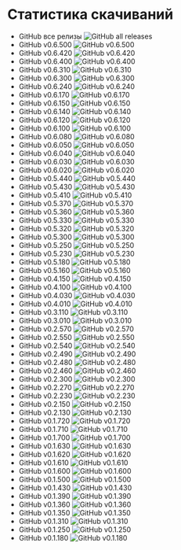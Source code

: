 ﻿# Статистика скачиваний

- GitHub все релизы     ![GitHub all releases](https://img.shields.io/github/downloads/DamianMorozov/OpenTgResearcher/total?style=social)
- GitHub v0.6.500		![GitHub v0.6.500](https://img.shields.io/github/downloads/DamianMorozov/OpenTgResearcher/v0.6.500/total?style=social)
- GitHub v0.6.420		![GitHub v0.6.420](https://img.shields.io/github/downloads/DamianMorozov/OpenTgResearcher/v0.6.420/total?style=social)
- GitHub v0.6.400		![GitHub v0.6.400](https://img.shields.io/github/downloads/DamianMorozov/OpenTgResearcher/v0.6.400/total?style=social)
- GitHub v0.6.310		![GitHub v0.6.310](https://img.shields.io/github/downloads/DamianMorozov/OpenTgResearcher/v0.6.310/total?style=social)
- GitHub v0.6.300		![GitHub v0.6.300](https://img.shields.io/github/downloads/DamianMorozov/OpenTgResearcher/v0.6.300/total?style=social)
- GitHub v0.6.240		![GitHub v0.6.240](https://img.shields.io/github/downloads/DamianMorozov/OpenTgResearcher/v0.6.240/total?style=social)
- GitHub v0.6.170		![GitHub v0.6.170](https://img.shields.io/github/downloads/DamianMorozov/OpenTgResearcher/v0.6.170/total?style=social)
- GitHub v0.6.150		![GitHub v0.6.150](https://img.shields.io/github/downloads/DamianMorozov/OpenTgResearcher/v0.6.150/total?style=social)
- GitHub v0.6.140		![GitHub v0.6.140](https://img.shields.io/github/downloads/DamianMorozov/OpenTgResearcher/v0.6.140/total?style=social)
- GitHub v0.6.120		![GitHub v0.6.120](https://img.shields.io/github/downloads/DamianMorozov/OpenTgResearcher/v0.6.120/total?style=social)
- GitHub v0.6.100		![GitHub v0.6.100](https://img.shields.io/github/downloads/DamianMorozov/OpenTgResearcher/v0.6.100/total?style=social)
- GitHub v0.6.080		![GitHub v0.6.080](https://img.shields.io/github/downloads/DamianMorozov/OpenTgResearcher/v0.6.080/total?style=social)
- GitHub v0.6.050		![GitHub v0.6.050](https://img.shields.io/github/downloads/DamianMorozov/OpenTgResearcher/v0.6.050/total?style=social)
- GitHub v0.6.040		![GitHub v0.6.040](https://img.shields.io/github/downloads/DamianMorozov/OpenTgResearcher/v0.6.040/total?style=social)
- GitHub v0.6.030		![GitHub v0.6.030](https://img.shields.io/github/downloads/DamianMorozov/OpenTgResearcher/v0.6.030/total?style=social)
- GitHub v0.6.020		![GitHub v0.6.020](https://img.shields.io/github/downloads/DamianMorozov/OpenTgResearcher/v0.6.020/total?style=social)
- GitHub v0.5.440		![GitHub v0.5.440](https://img.shields.io/github/downloads/DamianMorozov/OpenTgResearcher/v0.5.440/total?style=social)
- GitHub v0.5.430		![GitHub v0.5.430](https://img.shields.io/github/downloads/DamianMorozov/OpenTgResearcher/v0.5.430/total?style=social)
- GitHub v0.5.410		![GitHub v0.5.410](https://img.shields.io/github/downloads/DamianMorozov/OpenTgResearcher/v0.5.410/total?style=social)
- GitHub v0.5.370		![GitHub v0.5.370](https://img.shields.io/github/downloads/DamianMorozov/OpenTgResearcher/v0.5.370/total?style=social)
- GitHub v0.5.360		![GitHub v0.5.360](https://img.shields.io/github/downloads/DamianMorozov/OpenTgResearcher/v0.5.360/total?style=social)
- GitHub v0.5.330		![GitHub v0.5.330](https://img.shields.io/github/downloads/DamianMorozov/OpenTgResearcher/v0.5.330/total?style=social)
- GitHub v0.5.320		![GitHub v0.5.320](https://img.shields.io/github/downloads/DamianMorozov/OpenTgResearcher/v0.5.320/total?style=social)
- GitHub v0.5.300		![GitHub v0.5.300](https://img.shields.io/github/downloads/DamianMorozov/OpenTgResearcher/v0.5.300/total?style=social)
- GitHub v0.5.250		![GitHub v0.5.250](https://img.shields.io/github/downloads/DamianMorozov/OpenTgResearcher/v0.5.250/total?style=social)
- GitHub v0.5.230		![GitHub v0.5.230](https://img.shields.io/github/downloads/DamianMorozov/OpenTgResearcher/v0.5.230/total?style=social)
- GitHub v0.5.180		![GitHub v0.5.180](https://img.shields.io/github/downloads/DamianMorozov/OpenTgResearcher/v0.5.180/total?style=social)
- GitHub v0.5.160		![GitHub v0.5.160](https://img.shields.io/github/downloads/DamianMorozov/OpenTgResearcher/v0.5.160/total?style=social)
- GitHub v0.4.150		![GitHub v0.4.150](https://img.shields.io/github/downloads/DamianMorozov/OpenTgResearcher/v0.4.150/total?style=social)
- GitHub v0.4.100		![GitHub v0.4.100](https://img.shields.io/github/downloads/DamianMorozov/OpenTgResearcher/v0.4.100/total?style=social)
- GitHub v0.4.030		![GitHub v0.4.030](https://img.shields.io/github/downloads/DamianMorozov/OpenTgResearcher/v0.4.030/total?style=social)
- GitHub v0.4.010		![GitHub v0.4.010](https://img.shields.io/github/downloads/DamianMorozov/OpenTgResearcher/v0.4.010/total?style=social)
- GitHub v0.3.110		![GitHub v0.3.110](https://img.shields.io/github/downloads/DamianMorozov/OpenTgResearcher/v0.3.110/total?style=social)
- GitHub v0.3.010		![GitHub v0.3.010](https://img.shields.io/github/downloads/DamianMorozov/OpenTgResearcher/v0.3.010/total?style=social)
- GitHub v0.2.570		![GitHub v0.2.570](https://img.shields.io/github/downloads/DamianMorozov/OpenTgResearcher/v0.2.570/total?style=social)
- GitHub v0.2.550		![GitHub v0.2.550](https://img.shields.io/github/downloads/DamianMorozov/OpenTgResearcher/v0.2.550/total?style=social)
- GitHub v0.2.540		![GitHub v0.2.540](https://img.shields.io/github/downloads/DamianMorozov/OpenTgResearcher/v0.2.540/total?style=social)
- GitHub v0.2.490		![GitHub v0.2.490](https://img.shields.io/github/downloads/DamianMorozov/OpenTgResearcher/v0.2.490/total?style=social)
- GitHub v0.2.480		![GitHub v0.2.480](https://img.shields.io/github/downloads/DamianMorozov/OpenTgResearcher/v0.2.480/total?style=social)
- GitHub v0.2.460		![GitHub v0.2.460](https://img.shields.io/github/downloads/DamianMorozov/OpenTgResearcher/v0.2.460/total?style=social)
- GitHub v0.2.300		![GitHub v0.2.300](https://img.shields.io/github/downloads/DamianMorozov/OpenTgResearcher/v0.2.300/total?style=social)
- GitHub v0.2.270		![GitHub v0.2.270](https://img.shields.io/github/downloads/DamianMorozov/OpenTgResearcher/v0.2.270/total?style=social)
- GitHub v0.2.230		![GitHub v0.2.230](https://img.shields.io/github/downloads/DamianMorozov/OpenTgResearcher/v0.2.230/total?style=social)
- GitHub v0.2.150		![GitHub v0.2.150](https://img.shields.io/github/downloads/DamianMorozov/OpenTgResearcher/v0.2.150/total?style=social)
- GitHub v0.2.130		![GitHub v0.2.130](https://img.shields.io/github/downloads/DamianMorozov/OpenTgResearcher/v0.2.130/total?style=social)
- GitHub v0.1.720		![GitHub v0.1.720](https://img.shields.io/github/downloads/DamianMorozov/OpenTgResearcher/v0.1.720/total?style=social)
- GitHub v0.1.710		![GitHub v0.1.710](https://img.shields.io/github/downloads/DamianMorozov/OpenTgResearcher/v0.1.710/total?style=social)
- GitHub v0.1.700		![GitHub v0.1.700](https://img.shields.io/github/downloads/DamianMorozov/OpenTgResearcher/v0.1.700/total?style=social)
- GitHub v0.1.630		![GitHub v0.1.630](https://img.shields.io/github/downloads/DamianMorozov/OpenTgResearcher/v0.1.630/total?style=social)
- GitHub v0.1.620		![GitHub v0.1.620](https://img.shields.io/github/downloads/DamianMorozov/OpenTgResearcher/v0.1.620/total?style=social)
- GitHub v0.1.610		![GitHub v0.1.610](https://img.shields.io/github/downloads/DamianMorozov/OpenTgResearcher/v0.1.610/total?style=social)
- GitHub v0.1.600		![GitHub v0.1.600](https://img.shields.io/github/downloads/DamianMorozov/OpenTgResearcher/v0.1.600/total?style=social)
- GitHub v0.1.500		![GitHub v0.1.500](https://img.shields.io/github/downloads/DamianMorozov/OpenTgResearcher/v0.1.500/total?style=social)
- GitHub v0.1.430		![GitHub v0.1.430](https://img.shields.io/github/downloads/DamianMorozov/OpenTgResearcher/v0.1.430/total?style=social)
- GitHub v0.1.390		![GitHub v0.1.390](https://img.shields.io/github/downloads/DamianMorozov/OpenTgResearcher/v0.1.390/total?style=social)
- GitHub v0.1.360		![GitHub v0.1.360](https://img.shields.io/github/downloads/DamianMorozov/OpenTgResearcher/v0.1.360/total?style=social)
- GitHub v0.1.350		![GitHub v0.1.350](https://img.shields.io/github/downloads/DamianMorozov/OpenTgResearcher/v0.1.350/total?style=social)
- GitHub v0.1.310		![GitHub v0.1.310](https://img.shields.io/github/downloads/DamianMorozov/OpenTgResearcher/v0.1.310/total?style=social)
- GitHub v0.1.250		![GitHub v0.1.250](https://img.shields.io/github/downloads/DamianMorozov/OpenTgResearcher/v0.1.250/total?style=social)
- GitHub v0.1.180		![GitHub v0.1.180](https://img.shields.io/github/downloads/DamianMorozov/OpenTgResearcher/v0.1.180/total?style=social)
